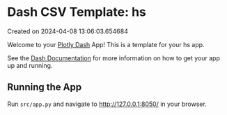 # Dash CSV Template: hs

Created on 2024-04-08 13:06:03.654684

Welcome to your [Plotly Dash](https://plotly.com/dash/) App! This is a template for your hs app.

See the [Dash Documentation](https://dash.plotly.com/introduction) for more information on how to get your app up and running.

## Running the App

Run `src/app.py` and navigate to http://127.0.0.1:8050/ in your browser.
